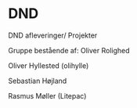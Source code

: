 # DND
DND afleveringer/ Projekter

Gruppe bestående af:
Oliver Rolighed

Oliver Hyllested (olihylle)

Sebastian Højland

Rasmus Møller (Litepac)
